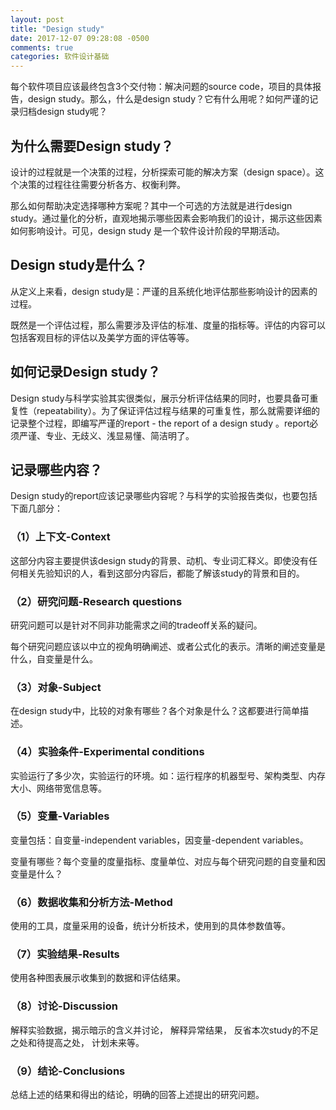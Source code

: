 ```yaml
---
layout: post
title: "Design study"
date: 2017-12-07 09:28:08 -0500
comments: true
categories: 软件设计基础
---
```


每个软件项目应该最终包含3个交付物：解决问题的source code，项目的具体报告，design study。那么，什么是design study？它有什么用呢？如何严谨的记录归档design study呢？
<!-- more -->

## 为什么需要Design study？
设计的过程就是一个决策的过程，分析探索可能的解决方案（design space）。这个决策的过程往往需要分析各方、权衡利弊。

那么如何帮助决定选择哪种方案呢？其中一个可选的方法就是进行design study。通过量化的分析，直观地揭示哪些因素会影响我们的设计，揭示这些因素如何影响设计。可见，design study 是一个软件设计阶段的早期活动。

## Design study是什么？
从定义上来看，design study是：严谨的且系统化地评估那些影响设计的因素的过程。

既然是一个评估过程，那么需要涉及评估的标准、度量的指标等。评估的内容可以包括客观目标的评估以及美学方面的评估等等。

## 如何记录Design study？
Design study与科学实验其实很类似，展示分析评估结果的同时，也要具备可重复性（repeatability）。为了保证评估过程与结果的可重复性，那么就需要详细的记录整个过程，即编写严谨的report - the report of a design study 。report必须严谨、专业、无歧义、浅显易懂、简洁明了。

## 记录哪些内容？
Design study的report应该记录哪些内容呢？与科学的实验报告类似，也要包括下面几部分：

### （1）上下文-Context
这部分内容主要提供该design study的背景、动机、专业词汇释义。即使没有任何相关先验知识的人，看到这部分内容后，都能了解该study的背景和目的。

### （2）研究问题-Research questions
研究问题可以是针对不同非功能需求之间的tradeoff关系的疑问。

每个研究问题应该以中立的视角明确阐述、或者公式化的表示。清晰的阐述变量是什么，自变量是什么。

### （3）对象-Subject
在design study中，比较的对象有哪些？各个对象是什么？这都要进行简单描述。

### （4）实验条件-Experimental conditions
实验运行了多少次，实验运行的环境。如：运行程序的机器型号、架构类型、内存大小、网络带宽信息等。

### （5）变量-Variables
变量包括：自变量-independent variables，因变量-dependent variables。

变量有哪些？每个变量的度量指标、度量单位、对应与每个研究问题的自变量和因变量是什么？

### （6）数据收集和分析方法-Method
使用的工具，度量采用的设备，统计分析技术，使用到的具体参数值等。

### （7）实验结果-Results
使用各种图表展示收集到的数据和评估结果。

### （8）讨论-Discussion
解释实验数据，揭示暗示的含义并讨论， 解释异常结果， 反省本次study的不足之处和待提高之处， 计划未来等。

### （9）结论-Conclusions
总结上述的结果和得出的结论，明确的回答上述提出的研究问题。
